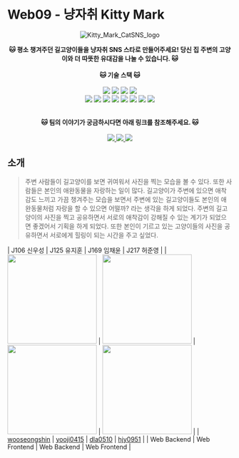 # Web09 - 냥자취 Kitty Mark

<div align="center">
   <img src="https://user-images.githubusercontent.com/43336212/200518174-f7fcae2d-af12-4a5f-a4a1-a6c5a6d117e2.png" alt="Kitty_Mark_CatSNS_logo">
</div>

<div align="center">

<strong>🐱 평소 챙겨주던 길고양이들을 냥자취 SNS 스타로 만들어주세요! 당신 집 주변의 고양이와 더 따뜻한 유대감을 나눌 수 있습니다. 🐱</strong>
<br/><br/>
<strong>🐱 기술 스택 🐱</strong>
<br/><br/>
  <img src="https://img.shields.io/badge/TypeScript-3178C6?style=flat-square&logo=typescript&logoColor=white"/>
  <img src="https://img.shields.io/badge/React-61DAFB?style=flat-square&logo=React&logoColor=white"/>
  <img src="https://img.shields.io/badge/Recoil-764ABC?style=flat-square"/>
  <img src="https://img.shields.io/badge/styled--components-DB7093?style=flat-square&logo=styled-components&logoColor=white"/><br>
  <img src="https://img.shields.io/badge/Node.js-339933?style=flat-square&logo=Node.js&logoColor=white"/>
  <img src="https://img.shields.io/badge/NestJS-E0234E?style=flat-square&logo=NestJS&logoColor=white"/>
  <img src="https://img.shields.io/badge/PostgreSQL-4169E1?style=flat-square&logo=PostgreSQL&logoColor=white"/>
  <img src="https://img.shields.io/badge/NGINX-009639?style=flat-square&logo=NGINX&logoColor=white"/>
  <img src="https://img.shields.io/badge/GitHub-181717?style=flat-square&logo=GitHub&logoColor=white"/>
  <img src="https://img.shields.io/badge/Docker-2496ED?style=flat-square&logo=Docker&logoColor=white"/>
  <img src="https://img.shields.io/badge/Jest-C21325?style=flat-square&logo=Jest&logoColor=white"/>
  <img src="https://img.shields.io/badge/Naver_Cloud_Platform-ffffff?style=flat-square&logo=Naver&logoColor=green">
</div>

<div align="center">
<br/>
<strong>🐱 팀의 이야기가 궁금하시다면 아래 링크를 참조해주세요. 🐱</strong>
<br/><br/>
<a href="https://substantial-flannel-f97.notion.site/A1O3-4c407ab1b1324d67bd43932c7e22c1bd">
<img src="https://img.shields.io/badge/Notion-ffffff?style=flat-square&logo=Notion&logoColor=black">
</a>  <a href="https://github.com/boostcampwm-2022/web09-KittyMark/wiki"> 
<img src="https://img.shields.io/badge/Wiki-000000?style=flat-square&logo=Wikipedia&logoColor=white">
</a>  <a href="https://docs.google.com/spreadsheets/d/18T5d3AXnZZ9pLfLomCuswxMANmP2dX0Ufoje-Nk6ERM/edit#gid=0"> 
<img src="https://img.shields.io/badge/Back--Log-34A853?style=flat-square&logo=Google-Sheets&logoColor=white">
</a>
</div>

## 소개

> 주변 사람들이 길고양이를 보면 귀여워서 사진을 찍는 모습을 볼 수 있다. 또한 사람들은 본인의 애완동물을 자랑하는 일이 많다. 길고양이가 주변에 있으면 애착감도 느끼고 가끔 챙겨주는 모습을 보면서 주변에 있는 길고양이들도 본인의 애완동물처럼 자랑을 할 수 있으면 어떨까? 라는 생각을 하게 되었다. 주변의 길고양이의 사진을 찍고 공유하면서 서로의 애착감이 강해질 수 있는 계기가 되었으면 좋겠어서 기획을 하게 되었다. 또한 본인이 기르고 있는 고양이들의 사진을 공유하면서 서로에게 힐링이 되는 시간을 주고 싶었다.


|                         J106 신우성                         |                       J125 유지훈                        |                      J169 임채윤                       |                      J217 허준영                       |
| <img src="https://github.com/wooseongshin.png" width="200"/> | <img src="https://github.com/yooji0415.png" width="200"/> | <img src="https://github.com/dla0510.png" width="200"/> | <img src="https://github.com/hjy0951.png" width="200"/> |
|       [wooseongshin](https://github.com/wooseongshin)        |         [yooji0415](https://github.com/yooji0415)         |          [dla0510](https://github.com/dla0510)          |          [hjy0951](https://github.com/hjy0951)          |
|                         Web Backend                          |                       Web Frontend                        |                       Web Backend                       |                      Web Frontend                       |
